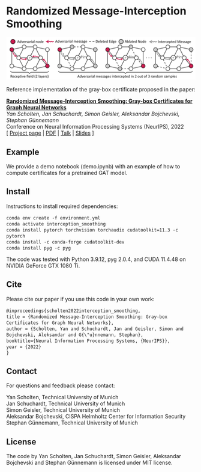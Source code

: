 # Randomized Message-Interception Smoothing

<img src="./interception-smoothing-logo.svg">

Reference implementation of the gray-box certificate proposed in the paper:

**<a href='https://openreview.net/pdf?id=t0VbBTw-o8'>Randomized Message-Interception Smoothing: Gray-box Certificates for Graph Neural Networks</a>**<br>
*Yan Scholten, Jan Schuchardt, Simon Geisler, Aleksandar Bojchevski, Stephan Günnemann*<br>
Conference on Neural Information Processing Systems (NeurIPS), 2022<br>
[ <a href='https://www.cs.cit.tum.de/daml/interception-smoothing/'>Project page</a> | <a href='https://openreview.net/pdf?id=t0VbBTw-o8'>PDF</a> | <a href='https://www.youtube.com/watch?v=rbFiXrh9Snk'>Talk</a> | <a href='https://yascho.github.io/assets/pdf/scholten2022randomized-slides.pdf'>Slides</a> ]

## Example 

We provide a demo notebook (demo.ipynb) with an example of how to compute certificates for a pretrained GAT model.

## Install

Instructions to install required dependencies:

```
conda env create -f environment.yml 
conda activate interception_smoothing
conda install pytorch torchvision torchaudio cudatoolkit=11.3 -c pytorch
conda install -c conda-forge cudatoolkit-dev
conda install pyg -c pyg
```

The code was tested with Python 3.9.12, pyg 2.0.4, and CUDA 11.4.48 on NVIDIA GeForce GTX 1080 Ti.

## Cite
Please cite our paper if you use this code in your own work:

```
@inproceedings{scholten2022interception_smoothing,
title = {Randomized Message-Interception Smoothing: Gray-box Certificates for Graph Neural Networks},
author = {Scholten, Yan and Schuchardt, Jan and Geisler, Simon and Bojchevski, Aleksandar and G{\"u}nnemann, Stephan},
booktitle={Neural Information Processing Systems, {NeurIPS}},
year = {2022}
}
```

## Contact

For questions and feedback please contact:

Yan Scholten, Technical University of Munich<br>
Jan Schuchardt, Technical University of Munich<br>
Simon Geisler, Technical University of Munich<br>
Aleksandar Bojchevski, CISPA Helmholtz Center for Information Security<br>
Stephan Günnemann, Technical University of Munich

## License

The code by Yan Scholten, Jan Schuchardt, Simon Geisler, Aleksandar Bojchevski and Stephan Günnemann is licensed under MIT license.
